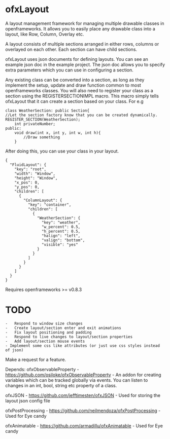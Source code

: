 ofxLayout
=========

A layout management framework for managing multiple drawable classes in openframeworks. It allows you to easily place any drawable class into a layout, like Row, Column, Overlay etc. 

A layout consists of multiple sections arranged in either rows, columns or overlayed on each other. Each section can have child sections.

ofxLayout uses json documents for defining layouts. You can see an example json doc in the example project. The json doc allows you to specify extra parameters which you can use in configuring a section.

Any existing class can be converted into a section, as long as they implement the setup, update and draw function common to most openframeworks classes. You will also need to register your class as a section using the REGISTERSECTIONIMPL macro. This macro simply tells ofxLayout that it can create a section based on your class. For e.g 

```
class WeatherSection: public Section{
//Let the section factory know that you can be created dynamically.
REGISTER_SECTION(WeatherSection);
	int privateNumber;
public:
	void draw(int x, int y, int w, int h){
		//Draw something
	}
```

After doing this, you can use your class in your layout.

```
{
  "FluidLayout": {
    "key": "root",
    "width": "Window",
    "height": "Window",
    "x_pos": 0,
    "y_pos": 0,
    "children": [
      {
        "ColumnLayout": {
          "key": "container",
          "children": [
            {
              "WeatherSection": {
                "key": "weather",
                "w_percent": 0.5,
                "h_percent": 0.5,
                "halign": "left",
                "valign": "bottom",
                "visible": "yes" 
              }
            } 
          ]
        }
      }
    ]
  }
}
```

Requires openframeworks >= v0.8.3

# TODO
	-	Respond to window size changes
	-	Create layout/section enter and exit animations
	-	Fix layout positioning and padding
	-	Respond to live changes to layout/section properties
	-	Add layout/section mouse events
	- Implement some css like attributes (or just use css styles instead of json)

Make a request for a feature.

Depends:
ofxObservableProperty - https://github.com/osiloke/ofxObservableProperty - An addon for creating variables which can be tracked globally via events. You can listen to changes in an int, bool, string etc property of a class.

ofxJSON - https://github.com/jefftimesten/ofxJSON - Used for storing the layout json config file

ofxPostProcessing - https://github.com/neilmendoza/ofxPostProcessing - Used for Eye candy

ofxAnimatable - https://github.com/armadillu/ofxAnimatable - Used for Eye candy

